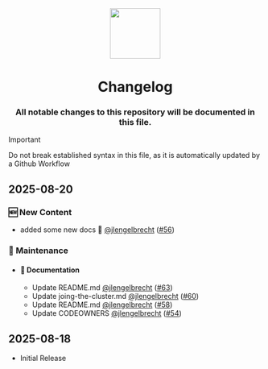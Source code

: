 <div align="center">
  <a href="#">
    <img src="https://raw.githubusercontent.com/usa-roleplay/repo-resources/main/Org/logo.png" height="100px" />
 </a>
</div>
<h1 align="center">Changelog</h1>

<h3 align="center">All notable changes to this repository will be documented in this file.</h3>

> [!IMPORTANT]
Do not break established syntax in this file, as it is automatically updated by a Github Workflow

## 2025-08-20

### 🆕 New Content

  - added some new docs :book: [@jlengelbrecht](https://github.com/jlengelbrecht) ([#56](https://github.com/USA-ROLEPLAY/Ark_Servers/pull/56))

### 🧰 Maintenance

  - #### 📝 Documentation

    - Update README.md [@jlengelbrecht](https://github.com/jlengelbrecht) ([#63](https://github.com/USA-ROLEPLAY/Ark_Servers/pull/63))
    - Update joing-the-cluster.md [@jlengelbrecht](https://github.com/jlengelbrecht) ([#60](https://github.com/USA-ROLEPLAY/Ark_Servers/pull/60))
    - Update README.md [@jlengelbrecht](https://github.com/jlengelbrecht) ([#58](https://github.com/USA-ROLEPLAY/Ark_Servers/pull/58))
    - Update CODEOWNERS [@jlengelbrecht](https://github.com/jlengelbrecht) ([#54](https://github.com/USA-ROLEPLAY/Ark_Servers/pull/54))

## 2025-08-18
- Initial Release